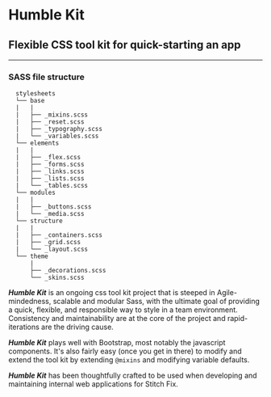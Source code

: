 # Humble Kit
## Flexible CSS tool kit for quick-starting an app
-----

### SASS file structure

```
  stylesheets
  └── base
  |   |
  |   ├── _mixins.scss
  |   ├── _reset.scss
  |   ├── _typography.scss
  |   └── _variables.scss
  └── elements
  |   |
  |   ├── _flex.scss
  |   ├── _forms.scss
  |   ├── _links.scss
  |   ├── _lists.scss
  |   └── _tables.scss
  └── modules
  |   |
  |   ├── _buttons.scss
  |   └── _media.scss
  └── structure
  |   |
  |   ├── _containers.scss
  |   ├── _grid.scss
  |   └── _layout.scss
  └── theme
      |
      ├── _decorations.scss
      └── _skins.scss

```

***Humble Kit*** is an ongoing css tool kit project that is steeped in Agile-mindedness, scalable and modular Sass, with the ultimate goal of providing a quick, flexible, and responsible way to style in a team environment. Consistency and maintainability are at the core of the project and rapid-iterations are the driving cause.

***Humble Kit*** plays well with Bootstrap, most notably the javascript components. It's also fairly easy (once you get in there) to modify and extend the tool kit by extending `@mixins` and modifying variable defaults.

***Humble Kit*** has been thoughtfully crafted to be used when developing and maintaining internal web applications for Stitch Fix.